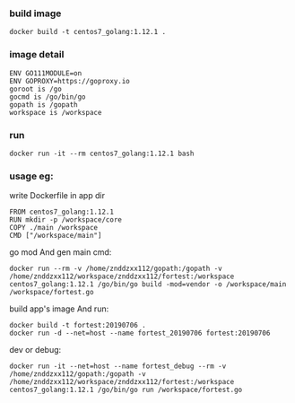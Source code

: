 ### build image

```
docker build -t centos7_golang:1.12.1 .
```

### image detail
```
ENV GO111MODULE=on
ENV GOPROXY=https://goproxy.io
goroot is /go
gocmd is /go/bin/go
gopath is /gopath
workspace is /workspace  
```

### run

```
docker run -it --rm centos7_golang:1.12.1 bash
```

### usage eg:
write Dockerfile in app dir
```
FROM centos7_golang:1.12.1
RUN mkdir -p /workspace/core
COPY ./main /workspace
CMD ["/workspace/main"]
```
go mod And gen main cmd:
```
docker run --rm -v /home/znddzxx112/gopath:/gopath -v /home/znddzxx112/workspace/znddzxx112/fortest:/workspace centos7_golang:1.12.1 /go/bin/go build -mod=vendor -o /workspace/main /workspace/fortest.go 
```
build app's image And run:
```
docker build -t fortest:20190706 .
docker run -d --net=host --name fortest_20190706 fortest:20190706
```
dev or debug:
```
docker run -it --net=host --name fortest_debug --rm -v /home/znddzxx112/gopath:/gopath -v /home/znddzxx112/workspace/znddzxx112/fortest:/workspace centos7_golang:1.12.1 /go/bin/go run /workspace/fortest.go
```
